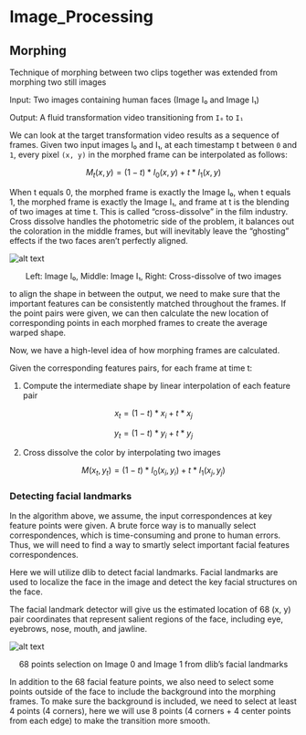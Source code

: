 # Image_Processing

## Morphing

Technique of morphing between two clips together was extended from morphing two still images

Input: Two images containing human faces (Image I₀ and Image I₁)

Output: A fluid transformation video transitioning from ```I₀``` to ```I₁```

We can look at the target transformation video results as a sequence of frames. Given two input images I₀ and I₁, at each timestamp t between ```0``` and ```1```, every pixel ```(x, y)``` in the morphed frame can be interpolated as follows:

$$M_t(x, y) = (1 - t) * I_0(x, y) + t * I_1(x, y)$$

When t equals 0, the morphed frame is exactly the Image I₀, when t equals 1, the morphed frame is exactly the Image I₁, and frame at t is the blending of two images at time t. This is called “cross-dissolve” in the film industry. Cross dissolve handles the photometric side of the problem, it balances out the coloration in the middle frames, but will inevitably leave the “ghosting” effects if the two faces aren’t perfectly aligned. 

![alt text](image.png)
<p align="center">Left: Image I₀, Middle: Image I₁, Right: Cross-dissolve of two images</p>

to align the shape in between the output, we need to make sure that the important features can be consistently matched throughout the frames. If the point pairs were given, we can then calculate the new location of corresponding points in each morphed frames to create the average warped shape.

Now, we have a high-level idea of how morphing frames are calculated.

Given the corresponding features pairs, for each frame at time t:

1. Compute the intermediate shape by linear interpolation of each feature pair

$$x_t = (1 - t) * x_i + t * x_j$$

$$y_t = (1 - t) * y_i + t * y_j$$

2. Cross dissolve the color by interpolating two images

$$M(x_t, y_t) = (1 - t) * I_0(x_i, y_i) + t * I_1(x_j, y_j)$$


### Detecting facial landmarks

In the algorithm above, we assume, the input correspondences at key feature points were given. A brute force way is to manually select correspondences, which is time-consuming and prone to human errors. Thus, we will need to find a way to smartly select important facial features correspondences.

Here we will utilize dlib to detect facial landmarks. Facial landmarks are used to localize the face in the image and detect the key facial structures on the face. 

The facial landmark detector will give us the estimated location of 68 (x, y) pair coordinates that represent salient regions of the face, including eye, eyebrows, nose, mouth, and jawline.

![alt text](image-1.png)

<p align="center">68 points selection on Image 0 and Image 1 from dlib’s facial landmarks</p>


In addition to the 68 facial feature points, we also need to select some points outside of the face to include the background into the morphing frames. To make sure the background is included, we need to select at least 4 points (4 corners), here we will use 8 points (4 corners + 4 center points from each edge) to make the transition more smooth.